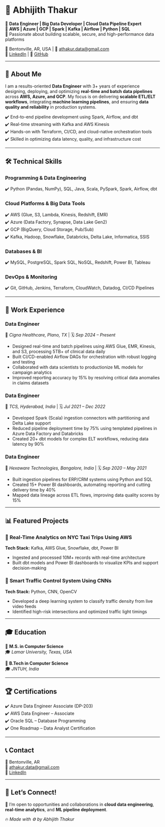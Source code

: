 
# 💼 Abhijith Thakur  
🔹 **Data Engineer | Big Data Developer | Cloud Data Pipeline Expert**  
🔹 **AWS | Azure | GCP | Spark | Kafka | Airflow | Python | SQL**  
🔹 Passionate about building scalable, secure, and high-performance data platforms  

📍 Bentonville, AR, USA | 📧 athakur.data@gmail.com  
🔗 [LinkedIn](https://www.linkedin.com/in/abhijith-thakur) | 🚀 [GitHub](https://github.com/AbhijithT0307)

---

## 📌 About Me  
I am a results-oriented **Data Engineer** with 3+ years of experience designing, deploying, and optimizing **real-time and batch data pipelines** across **AWS, Azure, and GCP**. My focus is on delivering **scalable ETL/ELT workflows**, integrating **machine learning pipelines**, and ensuring **data quality and reliability** in production systems.

✔️ End-to-end pipeline development using Spark, Airflow, and dbt  
✔️ Real-time streaming with Kafka and AWS Kinesis  
✔️ Hands-on with Terraform, CI/CD, and cloud-native orchestration tools  
✔️ Skilled in optimizing data latency, quality, and infrastructure cost  

---

## 🛠️ Technical Skills  

### **Programming & Data Engineering**  
✔️ Python (Pandas, NumPy), SQL, Java, Scala, PySpark, Spark, Airflow, dbt  

### **Cloud Platforms & Big Data Tools**  
✔️ AWS (Glue, S3, Lambda, Kinesis, Redshift, EMR)  
✔️ Azure (Data Factory, Synapse, Data Lake Gen2)  
✔️ GCP (BigQuery, Cloud Storage, Pub/Sub)  
✔️ Kafka, Hadoop, Snowflake, Databricks, Delta Lake, Informatica, SSIS  

### **Databases & BI**  
✔️ MySQL, PostgreSQL, Spark SQL, NoSQL, Redshift, Power BI, Tableau  

### **DevOps & Monitoring**  
✔️ Git, GitHub, Jenkins, Terraform, CloudWatch, Datadog, CI/CD Pipelines  

---

## 💼 Work Experience  

### **Data Engineer**  
📍 *Cigna Healthcare, Plano, TX* | 🗓 *Sep 2024 – Present*  
- Designed real-time and batch pipelines using AWS Glue, EMR, Kinesis, and S3, processing 5TB+ of clinical data daily  
- Built CI/CD-enabled Airflow DAGs for orchestration with robust logging and testing  
- Collaborated with data scientists to productionize ML models for campaign analytics  
- Improved reporting accuracy by 15% by resolving critical data anomalies in claims datasets  

### **Data Engineer**  
📍 *TCS, Hyderabad, India* | 🗓 *Jul 2021 – Dec 2022*  
- Developed Spark (Scala) ingestion connectors with partitioning and Delta Lake support  
- Reduced pipeline deployment time by 75% using templated pipelines in Azure Data Factory and Databricks  
- Created 20+ dbt models for complex ELT workflows, reducing data latency by 90%  

### **Data Engineer**  
📍 *Hexaware Technologies, Bangalore, India* | 🗓 *Sep 2020 – May 2021*  
- Built ingestion pipelines for ERP/CRM systems using Python and SQL  
- Created 15+ Power BI dashboards, automating reporting and cutting delivery time by 40%  
- Mapped data lineage across ETL flows, improving data quality scores by 15%  

---

## 📊 Featured Projects  

### 📌 **Real-Time Analytics on NYC Taxi Trips Using AWS**  
**Tech Stack:** Kafka, AWS Glue, Snowflake, dbt, Power BI  
- Ingested and processed 10M+ records with real-time architecture  
- Built dbt models and Power BI dashboards to visualize KPIs and support decision-making  

### 🚦 **Smart Traffic Control System Using CNNs**  
**Tech Stack:** Python, CNN, OpenCV  
- Developed a deep learning system to classify traffic density from live video feeds  
- Identified high-risk intersections and optimized traffic light timings  

---

## 🎓 Education  
📌 **M.S. in Computer Science**  
🎓 *Lamar University, Texas, USA*  

📌 **B.Tech in Computer Science**  
🎓 *JNTUH, India*  

---

## 🏆 Certifications  
✔️ Azure Data Engineer Associate (DP-203)  
✔️ AWS Data Engineer – Associate  
✔️ Oracle SQL – Database Programming  
✔️ One Roadmap – Data Analyst Certification  

---

## 📞 Contact  
📍 Bentonville, AR  
📧 athakur.data@gmail.com  
🔗 [LinkedIn](https://www.linkedin.com/in/abhijith-thakur)

---

## 🎯 Let’s Connect!  
💬 I’m open to opportunities and collaborations in **cloud data engineering**, **real-time analytics**, and **ML pipeline deployment**.

🔥 *Made with ⚙️ by Abhijith Thakur*
